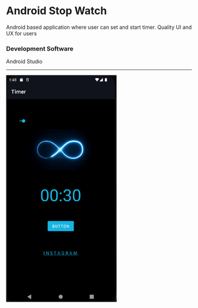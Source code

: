 <h1>Android Stop Watch</h1>
<p>Android based application where user can set and start timer. Quality UI and UX for users</p>
<h3>Development Software</h3>
<p>Android Studio</p>
<hr/>
<img src="cover.png" width="300" alt="cover image loading..." />